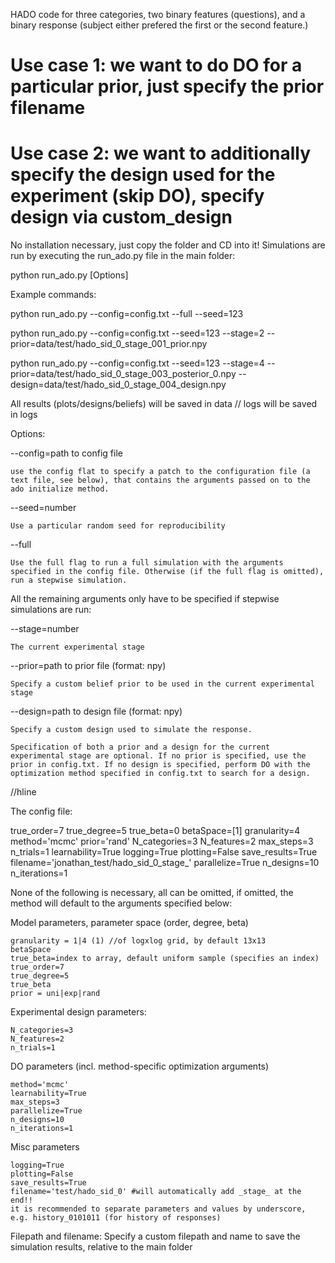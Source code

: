 

HADO code for three categories, two binary features (questions), and a binary response (subject either prefered the first or the second feature.)

# Use case 1: we want to do DO for a particular prior, just specify the prior filename
# Use case 2: we want to additionally specify the design used for the experiment (skip DO), specify design via custom_design


No installation necessary, just copy the folder and CD into it!
Simulations are run by executing the run_ado.py file in the main folder:

python run_ado.py [Options]


Example commands:

python run_ado.py --config=config.txt --full --seed=123

python run_ado.py --config=config.txt --seed=123 --stage=2 --prior=data/test/hado_sid_0_stage_001_prior.npy

python run_ado.py --config=config.txt --seed=123 --stage=4 --prior=data/test/hado_sid_0_stage_003_posterior_0.npy --design=data/test/hado_sid_0_stage_004_design.npy



All results (plots/designs/beliefs) will be saved in data // logs will be saved in logs


Options:

--config=path to config file 
	
	use the config flat to specify a patch to the configuration file (a text file, see below), that contains the arguments passed on to the ado initialize method.

--seed=number

	Use a particular random seed for reproducibility

--full
	
	Use the full flag to run a full simulation with the arguments specified in the config file. Otherwise (if the full flag is omitted), run a stepwise simulation.


All the remaining arguments only have to be specified if stepwise simulations are run:

--stage=number

	The current experimental stage

--prior=path to prior file (format: npy)

	Specify a custom belief prior to be used in the current experimental stage

--design=path to design file (format: npy)

	Specify a custom design used to simulate the response.

	Specification of both a prior and a design for the current experimental stage are optional. If no prior is specified, use the prior in config.txt. If no design is specified, perform DO with the optimization method specified in config.txt to search for a design.


//hline


The config file:

true_order=7
true_degree=5
true_beta=0
betaSpace=[1]
granularity=4
method='mcmc'
prior='rand'
N_categories=3
N_features=2
max_steps=3
n_trials=1
learnability=True
logging=True
plotting=False
save_results=True
filename='jonathan_test/hado_sid_0_stage_'
parallelize=True
n_designs=10
n_iterations=1


None of the following is necessary, all can be omitted, if omitted, the method will default to the arguments specified below:

Model parameters, parameter space (order, degree, beta)

	granularity = 1|4 (1) //of logxlog grid, by default 13x13
	betaSpace
	true_beta=index to array, default uniform sample (specifies an index)
	true_order=7
	true_degree=5
	true_beta
	prior = uni|exp|rand

Experimental design parameters:

	N_categories=3
	N_features=2
	n_trials=1

DO parameters (incl. method-specific optimization arguments)
	
	method='mcmc'
	learnability=True
	max_steps=3
	parallelize=True
	n_designs=10
	n_iterations=1


Misc parameters

	logging=True
	plotting=False
	save_results=True
	filename='test/hado_sid_0' #will automatically add _stage_ at the end!!
	it is recommended to separate parameters and values by underscore, e.g. history_0101011 (for history of responses)

Filepath and filename: Specify a custom filepath and name to save the simulation results, relative to the main folder

